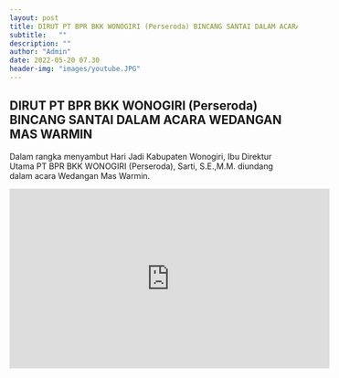 ```yaml
---
layout: post
title: DIRUT PT BPR BKK WONOGIRI (Perseroda) BINCANG SANTAI DALAM ACARA WEDANGAN MAS WARMIN
subtitle:   ""
description: ""
author: "Admin"
date: 2022-05-20 07.30
header-img: "images/youtube.JPG"
---
```



## DIRUT PT BPR BKK WONOGIRI (Perseroda) BINCANG SANTAI DALAM ACARA WEDANGAN MAS WARMIN

Dalam rangka menyambut Hari Jadi Kabupaten Wonogiri, Ibu  Direktur Utama PT BPR BKK WONOGIRI (Perseroda), Sarti, S.E.,M.M. diundang dalam acara Wedangan Mas Warmin.

<iframe width="560" height="315" src="https://youtube.com/embed/eiphtEJpQmc" frameborder="0" allow="autoplay; encrypted-media" allowfullscreen></iframe></div>

